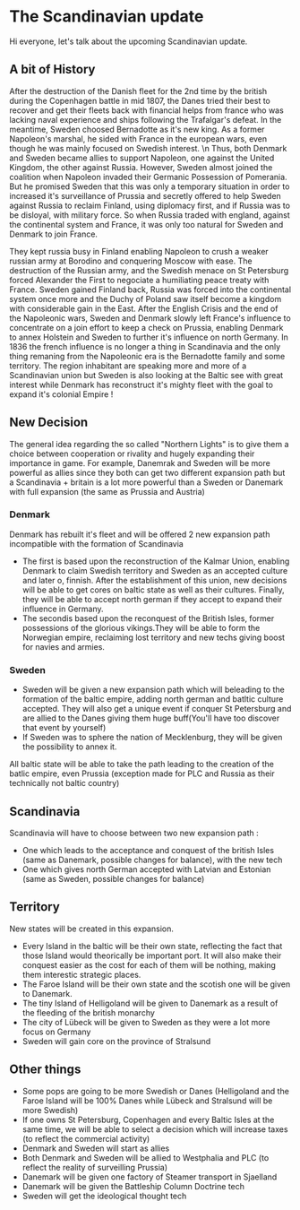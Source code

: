 # The Scandinavian update

Hi everyone, let's talk about the upcoming Scandinavian update. 


## A bit of History

After the destruction of the Danish fleet for the 2nd time by the british during the Copenhagen battle in mid 1807, the Danes tried their best to recover and get their fleets back with financial helps from france who was lacking naval experience and ships following the Trafalgar's defeat. 
In the meantime, Sweden choosed Bernadotte as it's new king. As a former Napoleon's marshal, he sided with France in the european wars, even though he was mainly focused on Swedish interest. \n
Thus, both Denmark and Sweden became allies to support Napoleon, one against the United Kingdom, the other against Russia. 
However, Sweden almost joined the coalition when Napoleon invaded their Germanic Possession of Pomerania. But he promised Sweden that this was only a temporary situation in order to increased it's surveillance of Prussia and secretly offered to help Sweden against Russia to reclaim Finland, using diplomacy first, and if Russia was to be disloyal, with military force.
So when Russia traded with england, against the continental system and France, it was only too natural for Sweden and Denmark to join France.

They kept russia busy in Finland enabling Napoleon to crush a weaker russian army at Borodino and conquering Moscow with ease. The destruction of the Russian army, and the Swedish menace on St Petersburg forced Alexander the First to negociate a humiliating peace treaty with France. Sweden gained Finland back, Russia was forced into the continental system once more and the Duchy of Poland saw itself become a kingdom with considerable gain in the East.
After the English Crisis and the end of the Napoleonic wars, Sweden and Denmark slowly left France's influence to concentrate on a join effort to keep a check on Prussia, enabling Denmark to annex Holstein and Sweden to further it's influence on north Germany.
In 1836 the french influence is no longer a thing in Scandinavia and the only thing remaning from the Napoleonic era is the Bernadotte  family and some territory. The region inhabitant are speaking more and more of a Scandinavian union but Sweden is also looking at the Baltic see with great interest while Denmark has reconstruct it's mighty fleet with the goal to expand it's colonial Empire !

## New Decision

The general idea regarding the so called "Northern Lights" is to give them a choice between cooperation or rivality and hugely expanding their importance in game. 
For example, Danemrak and Sweden will be more powerful as allies since they both can get two different expansion path but a Scandinavia + britain is a lot more powerful than a Sweden or Danemark with full expansion (the same as Prussia and Austria)

### Denmark

Denmark has rebuilt it's fleet and will be offered 2 new expansion path incompatible with the formation of Scandinavia

- The first is based upon the reconstruction of the Kalmar Union, enabling Denmark to claim Swedish territory and Sweden as an accepted culture and later o, finnish. After the establishment of this union, new decisions will be able to get cores on baltic state as well as their cultures. Finally, they will be able to accept north german if they accept to expand their influence in Germany.
- The secondis based upon the reconquest of the British Isles, former possessions of the glorious vikings.They will be able to form the Norwegian empire, reclaiming lost territory and new techs giving boost for navies and armies.

### Sweden
- Sweden will be given a new expansion path which will beleading to the formation of the baltic empire, adding north german and batltic culture accepted. They will also get a unique event if conquer St  Petersburg and are allied to the Danes giving them huge buff(You'll have too discover that event by yourself)
- If Sweden was to sphere the nation of Mecklenburg, they will be given the possibility to annex it.

All baltic state will be able to take the path leading to the creation of the batlic empire, even Prussia (exception made for PLC and Russia as their technically not baltic country)

## Scandinavia

Scandinavia will have to choose between two new expansion path : 
- One which leads to the acceptance and conquest of the british Isles (same as Danemark, possible changes for balance), with the new tech
- One which gives north German accepted with Latvian and Estonian (same as Sweden, possible changes for balance)


## Territory

New states will be created in this expansion. 
- Every Island in the baltic will be their own state, reflecting the fact that those Island would theorically be important port. It will also make their conquest easier as the cost for each of them will be nothing, making them interestic strategic places.
- The Faroe Island will be their own state and the scotish one will be given to Danemark.
- The tiny Island of Helligoland will be given to Danemark as a result of the fleeding of the british monarchy
- The city of Lübeck will be given to Sweden as they were a lot more focus on Germany
- Sweden will gain core on the province of Stralsund


## Other things

- Some pops are going to be more Swedish or Danes (Helligoland and the Faroe Island will be 100% Danes while Lübeck and Stralsund will be more Swedish)
- If one owns St Petersburg, Copenhagen and every Baltic Isles at the same time, we will be able to select a decision which will increase taxes (to reflect the commercial activity)
- Denmark and Sweden will start as allies
- Both Denmark and Sweden will be allied to Westphalia and PLC (to reflect the reality of surveilling Prussia)
- Danemark will be given one factory of Steamer transport in Sjaelland
- Danemark will be given the Battleship Column Doctrine tech 
- Sweden will get the ideological thought tech
